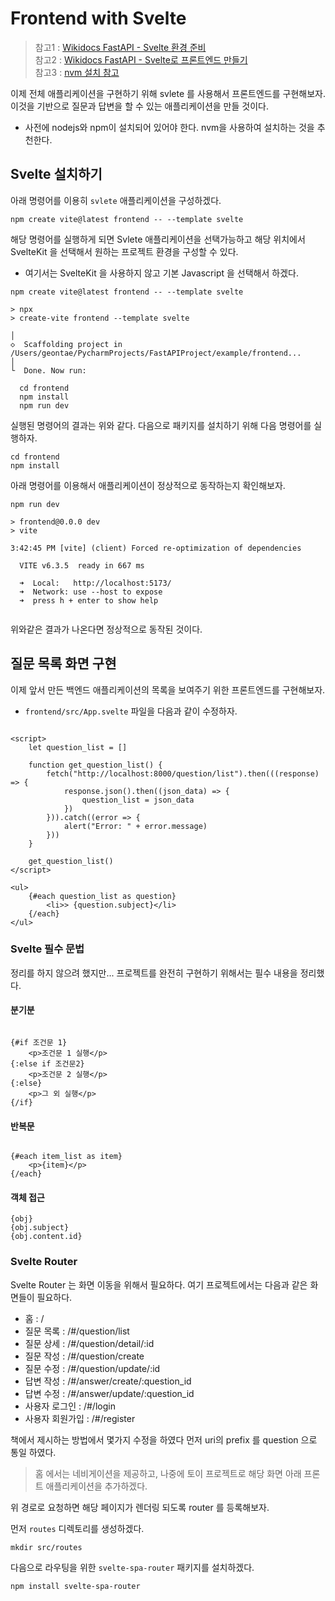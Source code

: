 # Frontend with Svelte

> 참고1 : [Wikidocs FastAPI - Svelte 환경 준비](https://wikidocs.net/175833)<br/>
> 참고2 : [Wikidocs FastAPI - Svelte로 프론트엔드 만들기](https://wikidocs.net/176328)<br/>
> 참고3 : [nvm 설치 참고](https://sukvvon.tistory.com/69)

이제 전체 애플리케이션을 구현하기 위해 svlete 를 사용해서 프론트엔드를 구현해보자. 이것을 기반으로 질문과 답변을 할 수 있는 애플리케이션을 만들 것이다.

- 사전에 nodejs와 npm이 설치되어 있어야 한다. nvm을 사용하여 설치하는 것을 추천한다.

## Svelte 설치하기

아래 명령어를 이용히 `svlete` 애플리케이션을 구성하겠다.

```shell
npm create vite@latest frontend -- --template svelte 
```

해당 명령어를 실행하게 되면 Svlete 애플리케이션을 선택가능하고 해당 위치에서 SvelteKit 을 선택해서 원하는 프로젝트 환경을 구성할 수 있다.

- 여기서는 SvelteKit 을 사용하지 않고 기본 Javascript 을 선택해서 하겠다.

```shell
npm create vite@latest frontend -- --template svelte 

> npx
> create-vite frontend --template svelte

│
◇  Scaffolding project in /Users/geontae/PycharmProjects/FastAPIProject/example/frontend...
│
└  Done. Now run:

  cd frontend
  npm install
  npm run dev
```

실행된 명령어의 결과는 위와 같다. 다음으로 패키지를 설치하기 위해 다음 명령어를 실행하자.

```shell
cd frontend
npm install
```

아래 명령어를 이용해서 애플리케이션이 정상적으로 동작하는지 확인해보자.

```shell
npm run dev

> frontend@0.0.0 dev
> vite

3:42:45 PM [vite] (client) Forced re-optimization of dependencies

  VITE v6.3.5  ready in 667 ms

  ➜  Local:   http://localhost:5173/
  ➜  Network: use --host to expose
  ➜  press h + enter to show help


```

위와같은 결과가 나온다면 정상적으로 동작된 것이다.

## 질문 목록 화면 구현

이제 앞서 만든 백엔드 애플리케이션의 목록을 보여주기 위한 프론트엔드를 구현해보자.

- `frontend/src/App.svelte` 파일을 다음과 같이 수정하자.

```sveltehtml

<script>
    let question_list = []

    function get_question_list() {
        fetch("http://localhost:8000/question/list").then(((response) => {
            response.json().then((json_data) => {
                question_list = json_data
            })
        })).catch((error => {
            alert("Error: " + error.message)
        }))
    }

    get_question_list()
</script>

<ul>
    {#each question_list as question}
        <li>> {question.subject}</li>
    {/each}
</ul>
```

### Svelte 필수 문법

정리를 하지 않으려 했지만... 프로젝트를 완전히 구현하기 위해서는 필수 내용을 정리했다.

#### 분기분

```sveltehtml

{#if 조건문 1}
    <p>조건문 1 실행</p>
{:else if 조건문2}
    <p>조건문 2 실행</p>
{:else}
    <p>그 외 실행</p>
{/if}
```

#### 반복문

```sveltehtml

{#each item_list as item}
    <p>{item}</p>
{/each}
```

#### 객체 접근

```sveltehtml
{obj}
{obj.subject}
{obj.content.id}
```

### Svelte Router

Svelte Router 는 화면 이동을 위해서 필요하다. 여기 프로젝트에서는 다음과 같은 화면들이 필요하다.

- 홈 : /
- 질문 목록 : /#/question/list
- 질문 상세 : /#/question/detail/:id
- 질문 작성 : /#/question/create
- 질문 수정 : /#/question/update/:id
- 답변 작성 : /#/answer/create/:question_id
- 답변 수정 : /#/answer/update/:question_id
- 사용자 로그인 : /#/login
- 사용자 회원가입 : /#/register

책에서 제시하는 방법에서 몇가지 수정을 하였다 먼저 uri의 prefix 를 question 으로 통일 하였다.

> 홈 에서는 네비게이션을 제공하고, 나중에 토이 프로젝트로 해당 화면 아래 프론트 애플리케이션을 추가하겠다.

위 경로로 요청하면 해당 페이지가 렌더링 되도록 router 를 등록해보자.

먼저 `routes` 디렉토리를 생성하겠다.

```shell 
mkdir src/routes
```

다음으로 라우팅을 위한 `svelte-spa-router` 패키지를 설치하겠다.

```shell
npm install svelte-spa-router
```

